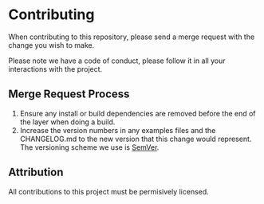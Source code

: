 # Contributing

When contributing to this repository, please send a merge request with the change you
wish to make. 

Please note we have a code of conduct, please follow it in all your interactions with the project.

## Merge Request Process

1. Ensure any install or build dependencies are removed before the end of the layer when doing a 
   build.
2. Increase the version numbers in any examples files and the CHANGELOG.md to the new version that this
   change would represent. The versioning scheme we use is [SemVer](http://semver.org/).

## Attribution

All contributions to this project must be permisively licensed.